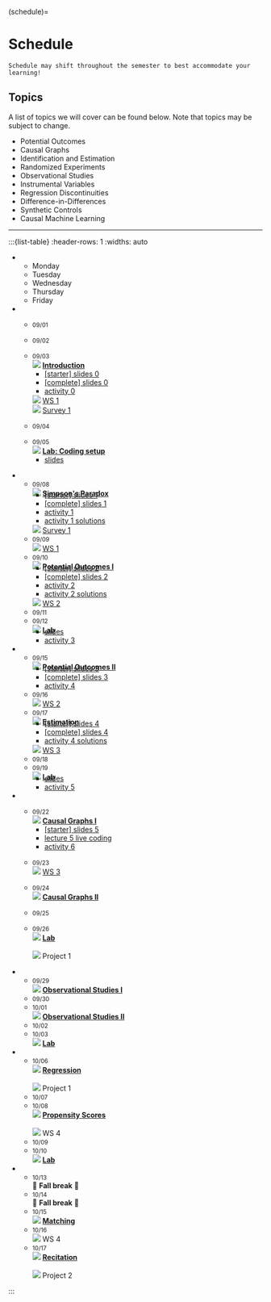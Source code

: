 (schedule)=
# Schedule

```{warning}
Schedule may shift throughout the semester to best accommodate your learning!
```

## Topics

A list of topics we will cover can be found below. Note that topics may be subject to change.

- Potential Outcomes 
- Causal Graphs
- Identification and Estimation
- Randomized Experiments
- Observational Studies
- Instrumental Variables
- Regression Discontinuities
- Difference-in-Differences
- Synthetic Controls
- Causal Machine Learning

---

:::{list-table}
:header-rows: 1
:widths: auto

*   
    - Monday
    - Tuesday
    - Wednesday
    - Thursday
    - Friday

*   
    - <small>09/01</small>
    - <small>09/02</small>
    - <small>09/03</small>
    <br>![](https://img.shields.io/badge/Class:-1f77b4) <b><u>Introduction</u></b><ul style="margin-top:-1em;"><li>[[starter] slides 0](https://moodle.mtholyoke.edu/pluginfile.php/1496605/mod_resource/content/3/lec00-intro-starter.pdf)</li><li>[[complete] slides 0](https://moodle.mtholyoke.edu/pluginfile.php/1496606/mod_resource/content/2/lec00-intro.pdf)</li><li>[activity 0](https://docs.google.com/document/d/1VsU01agKaytKF6HWlmQ41NODTCg0CQDfB8XryP7OM1s/edit?usp=sharing)</li></ul>
    ![](https://img.shields.io/badge/Released:-2ca02c) [WS 1](ws1)
    <br>![](https://img.shields.io/badge/Released:-2ca02c) [Survey 1](https://www.gradescope.com/courses/1101874/assignments/6657718)

    - <small>09/04</small>
    - <small>09/05</small>
    <br>![](https://img.shields.io/badge/Class:-1f77b4) <b><u>Lab: Coding setup</u></b><ul style="margin-top:-1em;"><li>[slides](https://moodle.mtholyoke.edu/pluginfile.php/1506454/mod_resource/content/1/lab0.pdf)</li></ul>

*   
    - <small>09/08</small><br>![](https://img.shields.io/badge/Class:-1f77b4) <b><u>Simpson's Paradox</u></b><ul style="margin-top:-1em;"><li>[[starter] slides 1](https://moodle.mtholyoke.edu/pluginfile.php/1496611/mod_resource/content/2/lec01-simpsons-starter.pdf)</li><li>[[complete] slides 1](https://moodle.mtholyoke.edu/pluginfile.php/1496612/mod_resource/content/2/lec01-simpsons.pdf)</li><li>[activity 1](activity1)</li><li>[activity 1 solutions](activity1_solution)</li></ul>
    ![](https://img.shields.io/badge/Due:-d62728) [Survey 1](https://www.gradescope.com/courses/1101874/assignments/6657718)
    - <small>09/09</small><br>![](https://img.shields.io/badge/Due:-d62728) [WS 1](ws1)
    - <small>09/10</small>
    <br>![](https://img.shields.io/badge/Class:-1f77b4) <b><u>Potential Outcomes I</u></b><ul style="margin-top:-1em;"><li>[[starter] slides 2](https://moodle.mtholyoke.edu/pluginfile.php/1496614/mod_resource/content/3/lec02-potential-outcomes-starter.pdf)</li><li>[[complete] slides 2](https://moodle.mtholyoke.edu/pluginfile.php/1496615/mod_resource/content/2/lec02-potential-outcomes.pdf)</li><li>[activity 2](https://docs.google.com/document/d/1fhEc_W5_iP3dEkRWAjXDtqpiYtT0weuat4XEimmvl98/edit?usp=sharing)</li><li>[activity 2 solutions](https://docs.google.com/document/d/1gveRAlt1RMndnSy9LZD_fWSUdtX5A2KRfcBZS3rr5-s/edit?usp=sharing)</li></ul>
    ![](https://img.shields.io/badge/Released:-2ca02c) [WS 2](ws2)
    - <small>09/11</small>
    - <small>09/12</small><br>![](https://img.shields.io/badge/Class:-1f77b4) <b><u>Lab</u></b><ul style="margin-top:-1em;"><li>[slides](https://moodle.mtholyoke.edu/pluginfile.php/1509297/mod_resource/content/1/lab1.pdf)</li><li>[activity 3](https://docs.google.com/document/d/1QdfDZ8tJOnlJMWyttFEN1x4DDPzPMZ47lamNazXQGXM/edit?usp=sharing)</li></ul>

*   
    - <small>09/15</small><br>![](https://img.shields.io/badge/Class:-1f77b4) <b><u>Potential Outcomes II</u></b><ul style="margin-top:-1em;"><li>[[starter] slides 3](https://moodle.mtholyoke.edu/pluginfile.php/1496621/mod_resource/content/2/lec03-potential-outcomes-ii-starter.pdf)</li><li>[[complete] slides 3](https://moodle.mtholyoke.edu/pluginfile.php/1496622/mod_resource/content/2/lec03-potential-outcomes-ii.pdf)</li><li>[activity 4](activity4)</li></ul>
    - <small>09/16</small><br>![](https://img.shields.io/badge/Due:-d62728) [WS 2](ws2)
    - <small>09/17</small><br>![](https://img.shields.io/badge/Class:-1f77b4) <b><u>Estimation</u></b><ul style="margin-top:-1em;"><li>[[starter] slides 4](https://moodle.mtholyoke.edu/pluginfile.php/1496625/mod_resource/content/2/lec04-estimation-bootstrap-starter.pdf)</li><li>[[complete] slides 4](https://moodle.mtholyoke.edu/pluginfile.php/1496626/mod_resource/content/3/lec04-estimation-bootstrap.pdf)</li><li>[activity 4 solutions](activity4_solution)</li></ul>![](https://img.shields.io/badge/Released:-2ca02c) [WS 3](ws3)
    - <small>09/18</small>
    - <small>09/19</small><br>![](https://img.shields.io/badge/Class:-1f77b4) <b><u>Lab</u></b><ul style="margin-top:-1em;"><li>[slides](https://moodle.mtholyoke.edu/pluginfile.php/1511308/mod_resource/content/1/lab2.pdf)</li><li>[activity 5](https://docs.google.com/document/d/1qywzYScHvo0vf9fNNZlOjQauXr1Sm8wYtPWzVkCI4LE/edit?usp=sharing)</li></ul>


*   
    - <small>09/22</small><br>![](https://img.shields.io/badge/Class:-1f77b4) <b><u>Causal Graphs I</u></b><ul style="margin-top:-1em;"><li>[[starter] slides 5](https://moodle.mtholyoke.edu/pluginfile.php/1496630/mod_resource/content/2/lec05-causal-graphs-i-starter.pdf)</li><li>[lecture 5 live coding](lec5_live)</li><li>[activity 6](https://docs.google.com/document/d/1wFTimlv8bJHg7B2e2UBVGpICNq08781I4tBzaehyxJE/edit?tab=t.0#heading=h.x6szsl4jkr1q)</li></ul>

    - <small>09/23</small><br>![](https://img.shields.io/badge/Due:-d62728) [WS 3](ws3)
    - <small>09/24</small><br>![](https://img.shields.io/badge/Class:-1f77b4) <b><u>Causal Graphs II</u></b>
    - <small>09/25</small>
    - <small>09/26</small><br>![](https://img.shields.io/badge/Class:-1f77b4) <b><u>Lab</u></b><br><br>![](https://img.shields.io/badge/Released:-2ca02c) Project 1


*   
    - <small>09/29</small><br>![](https://img.shields.io/badge/Class:-1f77b4) <b><u>Observational Studies I</u></b>
    - <small>09/30</small>
    - <small>10/01</small><br>![](https://img.shields.io/badge/Class:-1f77b4) <b><u>Observational Studies II</u></b>
    - <small>10/02</small>
    - <small>10/03</small><br>![](https://img.shields.io/badge/Class:-1f77b4) <b><u>Lab</u></b>

*   
    - <small>10/06</small><br>![](https://img.shields.io/badge/Class:-1f77b4) <b><u>Regression</u></b><br><br>![](https://img.shields.io/badge/Due:-d62728) Project 1
    - <small>10/07</small>
    - <small>10/08</small><br>![](https://img.shields.io/badge/Class:-1f77b4) <b><u>Propensity Scores</u></b><br><br>![](https://img.shields.io/badge/Released:-2ca02c) WS 4
    - <small>10/09</small>
    - <small>10/10</small><br>![](https://img.shields.io/badge/Class:-1f77b4) <b><u>Lab</u></b>

*   
    - <small>10/13</small><br>🍂 <b>Fall break</b> 🍁
    - <small>10/14</small><br>🍂 <b>Fall break</b> 🍁
    - <small>10/15</small><br>![](https://img.shields.io/badge/Class:-1f77b4) <b><u>Matching</u></b>
    - <small>10/16</small><br>![](https://img.shields.io/badge/Due:-d62728) WS 4
    - <small>10/17</small><br>![](https://img.shields.io/badge/Class:-1f77b4) <b><u>Recitation</u></b><br><br>![](https://img.shields.io/badge/Released:-2ca02c) Project 2

:::

<!--


*   
    - <small>03/03</small><br>![](https://img.shields.io/badge/Due:-d62728) [Project 1](proj1)

    - <small>03/04</small><br>![](https://img.shields.io/badge/Class:-1f77b4) <b><u>Regression</u></b><ul style="margin-top:-1em;"><li>[[starter] slides](https://moodle.mtholyoke.edu/pluginfile.php/1452394/mod_resource/content/1/lec09-regression-starter.pdf)</li><li>[[complete] slides](https://moodle.mtholyoke.edu/pluginfile.php/1452478/mod_resource/content/1/lec09-regression.pdf)</li><li>[Activity 7](activity7)</li><li>[Activity 7 solutions](activity7_solution)</li></ul>![](https://img.shields.io/badge/Released:-2ca02c) [WS 4](ws4)<br>![](https://img.shields.io/badge/Released:-2ca02c) [Survey 2](https://www.gradescope.com/courses/950344/assignments/5883758/)

    - <small>03/05</small>

    - <small>03/06</small><br>![](https://img.shields.io/badge/Class:-1f77b4) <b><u>Propensity Scores</u></b><ul style="margin-top:-1em;"><li>[[starter] slides](https://moodle.mtholyoke.edu/pluginfile.php/1453102/mod_resource/content/1/lec10-propensity-scores-starter.pdf)</li><li>[[complete] slides](https://moodle.mtholyoke.edu/pluginfile.php/1453178/mod_resource/content/1/lec10-propensity-scores.pdf)</li><li>[Activity 8](activity8)</li><li>[Activity 8 solutions](activity8_solution)</li></ul>
    
    - <small>03/07</small>

*   
    - <small>03/10</small><br>![](https://img.shields.io/badge/Due:-d62728) [WS 4](ws4)<br>![](https://img.shields.io/badge/Due:-d62728) [Survey 2](https://www.gradescope.com/courses/950344/assignments/5883758/)




    - <small>03/11</small><br>![](https://img.shields.io/badge/Class:-1f77b4) <b><u>Matching</u></b><ul style="margin-top:-1em;"><li>[[starter] slides](https://moodle.mtholyoke.edu/pluginfile.php/1453901/mod_resource/content/1/lec11-matching-starter.pdf)</li><li>[[complete] slides](https://moodle.mtholyoke.edu/pluginfile.php/1453939/mod_resource/content/1/lec11-matching.pdf)</li><li>[Activity 9](activity9)</li></ul>![](https://img.shields.io/badge/Released:-2ca02c) [Project 2](proj2)
    - <small>03/12</small>

    - <small>03/13</small><br>![](https://img.shields.io/badge/Class:-1f77b4) <b><u>Observational study wrap-up</u></b><ul style="margin-top:-1em;"><li>[[starter] slides](https://moodle.mtholyoke.edu/pluginfile.php/1454275/mod_resource/content/1/lec12-observational_study_wrapup-starter.pdf)</li><li>[[complete] slides](https://moodle.mtholyoke.edu/pluginfile.php/1454398/mod_resource/content/1/lec12-observational_study_wrapup.pdf)</li></ul>
    - <small>03/14</small>

*   
    - <small>03/17 - 3/23</small> 
    <br>🌼 Spring break 🌸
    - 
    -
    - 
    - 

*   
    - <small>03/24</small>   
    - <small>03/25</small><br>![](https://img.shields.io/badge/Class:-1f77b4) <b><u>Vectorization, Ethics, Final Project</u></b><ul style="margin-top:-1em;"><li>[[starter] slides](https://moodle.mtholyoke.edu/pluginfile.php/1455405/mod_resource/content/1/lec13-quasiexperiments-i-starter.pdf)</li><li>[[complete] slides](https://moodle.mtholyoke.edu/pluginfile.php/1455466/mod_resource/content/1/lec13-vectorization-ethics-final.pdf)</li><li>[Activity 10](activity10)</li><li>[Activity 10 solutions](activity10_solution)</li></ul>![](https://img.shields.io/badge/Released:-2ca02c) [Final Project](final_proj)
    - <small>03/26</small>
    - <small>03/27</small><br>![](https://img.shields.io/badge/Class:-1f77b4) <b><u>Quasi-Experiments</u></b><ul style="margin-top:-1em;"><li>[[starter] slides](https://moodle.mtholyoke.edu/pluginfile.php/1455902/mod_resource/content/1/lec14-quasiexperiments-i-starter.pdf)</li><li>[[complete] slides](https://moodle.mtholyoke.edu/pluginfile.php/1455949/mod_resource/content/1/lec14-quasiexperiments-i.pdf)</li></ul>![](https://img.shields.io/badge/Released:-2ca02c) [WS 5](ws5)
    - <small>03/28</small>

*   
    - <small>03/31</small><br>![](https://img.shields.io/badge/Due:-d62728) [Project 2](proj2)   
    - <small>04/01</small><br>![](https://img.shields.io/badge/Class:-1f77b4) <b><u>Instrumental Variables I</u></b><ul style="margin-top:-1em;"><li>[[starter] slides](https://moodle.mtholyoke.edu/pluginfile.php/1456554/mod_resource/content/1/lec15-instrumental-variables-i-starter.pdf)</li><li>[[complete] slides](https://moodle.mtholyoke.edu/pluginfile.php/1456609/mod_resource/content/1/lec15-instrumental-variables-i.pdf)</li><li>[Activity 11](https://docs.google.com/document/d/1_zjnaVAZwdJ6tU8QG4lGoAjsEF9T5EzhMcpUrb88CMU/edit?usp=sharing)</li></ul>
    - <small>04/02</small>  
    - <small>04/03</small><br>![](https://img.shields.io/badge/Class:-1f77b4) <b><u>Instrumental Variables II</u></b><ul style="margin-top:-1em;"><li>[[starter] slides](https://moodle.mtholyoke.edu/pluginfile.php/1457011/mod_resource/content/1/lec16-instrumental-variables-ii-starter.pdf)</li><li>[[complete] slides](https://moodle.mtholyoke.edu/pluginfile.php/1457219/mod_resource/content/1/lec16-instrumental-variables-ii.pdf)</li><li>[Activity 12](activity12)</li></ul>
    - <small>04/04</small><br>![](https://img.shields.io/badge/Released:-2ca02c) [Project 3](proj3)<br>![](https://img.shields.io/badge/Due:-d62728) [WS 5](ws5)<br>Extended to **4/06**


*   
    - <small>04/07</small><br>![](https://img.shields.io/badge/Due:-d62728) [Final Project proposal](final_proposal)   
    - <small>04/08</small><br>![](https://img.shields.io/badge/Class:-1f77b4) <b><u>Regression Discontinuities I </u></b><ul style="margin-top:-1em;"><li>[[starter] slides](https://moodle.mtholyoke.edu/pluginfile.php/1457690/mod_resource/content/1/lec17-regression-discontinuities-i-starter.pdf)</li><li>[[complete] slides](https://moodle.mtholyoke.edu/pluginfile.php/1457788/mod_resource/content/1/lec17-regression-discontinuities-i.pdf)</li><li>[Activity 13](activity13)</li></ul>
    - <small>04/09</small>
    - <small>04/10</small><br>![](https://img.shields.io/badge/Class:-1f77b4) <b><u>Regression Discontinuities II</u></b><ul style="margin-top:-1em;"><li>[[starter] slides](https://moodle.mtholyoke.edu/pluginfile.php/1458186/mod_resource/content/1/lec18-regression-discontinuities-ii-starter.pdf)</li><li>[[complete] slides](https://moodle.mtholyoke.edu/pluginfile.php/1458227/mod_resource/content/1/lec18-regression-discontinuities-ii.pdf)</li><li>[Activity 13 solutions](activity13_solution)</li></ul>
    - <small>04/11</small>

*   
    - <small>04/14</small>
    - <small>04/15</small><br>![](https://img.shields.io/badge/Class:-1f77b4) <b><u>Diff-in-diff I</u></b><ul style="margin-top:-1em;"><li>[[starter] slides](https://moodle.mtholyoke.edu/pluginfile.php/1463053/mod_resource/content/1/lec19-diff-in-diff-i-starter.pdf)</li><li>[[complete] slides](https://moodle.mtholyoke.edu/pluginfile.php/1463114/mod_resource/content/1/lec19-diff-in-diff-i.pdf)</li><li>[Activity 14](activity14)</li></ul>![](https://img.shields.io/badge/Due:-d62728) [Project 3](proj3)<br>![](https://img.shields.io/badge/Released:-2ca02c) [WS 6](ws6)
    - <small>04/16</small>
    - <small>04/17</small><br>![](https://img.shields.io/badge/Class:-1f77b4) <b><u>Diff-in-diff II</u></b><ul style="margin-top:-1em;"><li>[[starter] slides](https://moodle.mtholyoke.edu/pluginfile.php/1463474/mod_resource/content/1/lec20-diff-in-diff-ii-starter.pdf)</li><li>[[complete] slides](https://moodle.mtholyoke.edu/pluginfile.php/1463519/mod_resource/content/1/lec20-diff-in-diff-ii.pdf)</li><li>[Activity 14 solutions](activity14_solution)</li></ul>
    - <small>04/18</small>

*   
    - <small>04/21</small><br>![](https://img.shields.io/badge/Due:-d62728) [WS 6](ws6)
    - <small>04/22</small><br>![](https://img.shields.io/badge/Class:-1f77b4) <b><u>Synthetic Control</u></b><ul style="margin-top:-1em;"><li>[[starter] slides](https://moodle.mtholyoke.edu/pluginfile.php/1464155/mod_resource/content/1/lec21-synthetic-control-starter.pdf)</li><li>[[complete] slides](https://moodle.mtholyoke.edu/pluginfile.php/1464233/mod_resource/content/1/lec21-synthetic-control.pdf)</li><li>[Activity 15](activity15)</li><li>[Activity 15 solutions](activity15_solution)</li></ul>
    - <small>04/23</small>
    - <small>04/24</small><br>![](https://img.shields.io/badge/Class:-1f77b4) <b><u>Machine Learning for Causality</u></b><ul style="margin-top:-1em;"><li>[[starter] slides](https://moodle.mtholyoke.edu/pluginfile.php/1464629/mod_resource/content/1/lec22-causal-ml-starter.pdf)</li><li>[[complete] slides](https://moodle.mtholyoke.edu/pluginfile.php/1464673/mod_resource/content/1/lec22-causal-ml.pdf)</li><li>[Activity 16](activity16)</li><li>[Activity 16 solutions](activity16_solution)</li></ul>
    - <small>04/25</small><br>![](https://img.shields.io/badge/Due:-d62728) [Final Project checkpoint](checkpoint)

*   
    - <small>04/28</small>
    - <small>04/29</small><br> BOOM: no class
    - <small>04/30</small>
    - <small>05/01</small><br>![](https://img.shields.io/badge/Class:-1f77b4) <b><u>Class presentations</u></b><br>![](https://img.shields.io/badge/Released:-2ca02c) [Survey 3](https://www.gradescope.com/courses/950344/assignments/6174489)
    - <small>05/02</small>

*   
    - <small>05/05</small>
    - <small>05/06</small><br>![](https://img.shields.io/badge/Class:-1f77b4) <b><u>Class presentations and wrap-up</u></b><ul style="margin-top:-1em;"><li>[presentation deck](https://docs.google.com/presentation/d/1DlqXjc1wUbUegXXVtj3_sKEaqwxHzZvyQu5Kh8CpeQ0/edit)</li><li>[peer feedback doc](https://docs.google.com/document/d/1-5fz-eqFMiqBylpRD787glIYSA_UaNZ0vCI67LIZco0/edit?tab=t.0#heading=h.d7pzcfz8crb1)</li><li>[MHC course feedback form](https://moodle.mtholyoke.edu/mod/url/view.php?id=1057512)</li></ul>![](https://img.shields.io/badge/Due:-d62728) [Survey 3](https://www.gradescope.com/courses/950344/assignments/6174489)
    - <small>05/07</small>
    - <small>05/08</small>
    - <small>05/09</small><br>![](https://img.shields.io/badge/Due:-d62728) [Final Project](final_proj)<br>Extended to **5/11** -->

<!--
Formatted list
<ul style="margin-top:-1em;"><li></li></ul>

-->

